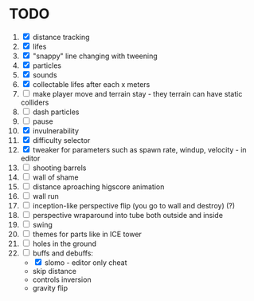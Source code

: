 # TODO

1. <input type=checkbox checked> distance tracking
2. <input type=checkbox checked> lifes
3. <input type=checkbox checked> "snappy" line changing with tweening
4. <input type=checkbox checked> particles
5. <input type=checkbox checked> sounds
6. <input type=checkbox checked> collectable lifes after each x meters
7. <input type=checkbox> make player move and terrain stay - they terrain can have static colliders
8. <input type=checkbox> dash particles
9. <input type=checkbox> pause
10. <input type=checkbox checked> invulnerability
11. <input type=checkbox checked> difficulty selector
12. <input type=checkbox checked> tweaker for parameters such as spawn rate, windup, velocity - in editor
13. <input type=checkbox> shooting barrels
14. <input type=checkbox> wall of shame
15. <input type=checkbox> distance aproaching higscore animation
16. <input type=checkbox> wall run
17. <input type=checkbox> inception-like perspective flip (you go to wall and destroy) (?)
18. <input type=checkbox> perspective wraparound into tube both outside and inside
19. <input type=checkbox> swing
20. <input type=checkbox> themes for parts like in ICE tower
21. <input type=checkbox> holes in the ground
22. <input type=checkbox> buffs and debuffs:
    - <input type=checkbox checked> slomo - editor only cheat
    - skip distance
    - controls inversion
    - gravity flip
